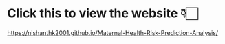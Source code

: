# Click this to view the website 👇🏻

https://nishanthk2001.github.io/Maternal-Health-Risk-Prediction-Analysis/

